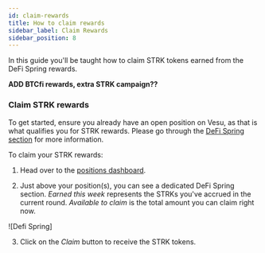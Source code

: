 ```yaml
---
id: claim-rewards
title: How to claim rewards
sidebar_label: Claim Rewards
sidebar_position: 8
---
```


In this guide you'll be taught how to claim STRK tokens earned from the DeFi Spring rewards.

**ADD BTCfi rewards, extra STRK campaign??**




### Claim STRK rewards

To get started, ensure you already have an open position on Vesu, as that is what qualifies you for STRK rewards. Please go through the [DeFi Spring section](../explore/defi-spring.md) for more information.

To claim your STRK rewards:

1. Head over to the [positions dashboard](https://vesu.xyz/positions).

2. Just above your position(s), you can see a dedicated DeFi Spring section. _Earned this week_ represents the STRKs you've accrued in the current round. _Available to claim_ is the total amount you can claim right now.

![Defi Spring]

3. Click on the _Claim_ button to receive the STRK tokens.
